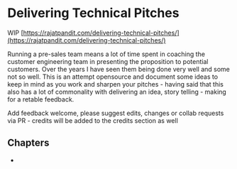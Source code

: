 # Delivering Technical Pitches
WIP  [https://rajatpandit.com/delivering-technical-pitches/](https://rajatpandit.com/delivering-technical-pitches/)

Running a pre-sales team means a lot of time spent in coaching the customer engineering team in presenting the proposition to potential customers. Over the years I have seen them being done very well and some not so well. This is an attempt opensource and document some ideas to keep in mind as you work and sharpen your pitches - having said that this also has a lot of commonality with delivering an idea, story telling - making for a retable feedback.

Add feedback welcome, please suggest edits, changes or collab requests via PR - credits will be added to the credits section as well

## Chapters
  * 